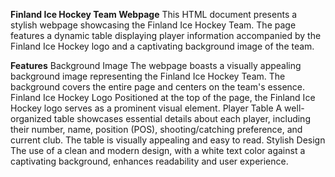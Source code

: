 **Finland Ice Hockey Team Webpage**
This HTML document presents a stylish webpage showcasing the Finland Ice Hockey Team. The page features a dynamic table displaying player information accompanied by the Finland Ice Hockey logo and a captivating background image of the team.

**Features**
Background Image
The webpage boasts a visually appealing background image representing the Finland Ice Hockey Team. The background covers the entire page and centers on the team's essence.
Finland Ice Hockey Logo
Positioned at the top of the page, the Finland Ice Hockey logo serves as a prominent visual element.
Player Table
A well-organized table showcases essential details about each player, including their number, name, position (POS), shooting/catching preference, and current club. The table is visually appealing and easy to read.
Stylish Design
The use of a clean and modern design, with a white text color against a captivating background, enhances readability and user experience.
